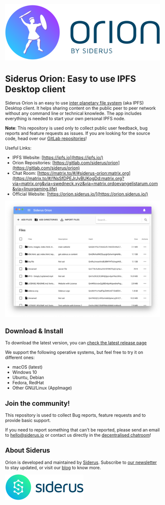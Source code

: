 [![Siderus Orion Logo](logo.png)](https://orion.siderus.io/)

# Siderus Orion: Easy to use IPFS Desktop client

Siderus Orion is an easy to use [inter planetary file system](http://ipfs.io)
(aka IPFS) Desktop client. It helps sharing content on the public peer to peer
network without any command line or technical knowlede.
The app includes everything is needed to start your own personal IPFS node.

**Note**: This repository is used only to collect public user feedback, bug reports and feature requests as issues. If you are looking for the source code, head over our [GitLab repositories](https://gitlab.com/siderus/orion)!

Useful Links:

- IPFS Website: [https://ipfs.io](https://ipfs.io/)
- Orion Repositories: [https://gitlab.com/siderus/orion](https://gitlab.com/siderus/orion)
- Chat Room: [https://matrix.to/#/#siderus-orion:matrix.org](https://matrix.to/#/!NsSfDPEJrJyBUKogDd:matrix.org?via=matrix.org&via=swedneck.xyz&via=matrix.ordoevangelistarum.com&via=linuxgaming.life)
- Official Website: [https://orion.siderus.io/](https://orion.siderus.io/)

[![Screenshots](./screenshot.png)](https://orion.siderus.io/)

## Download & Install

To download the latest version, you can [check the latest release page](https://orion.siderus.io/#/download)

We support the following operative systems, but feel free to try it on different ones:

- macOS (latest)
- Windows 10
- Ubuntu, Debian
- Fedora, RedHat
- Other GNU/Linux (AppImage)

## Join the community!

This repository is used to collect Bug reports, feature requests and to provide basic support.

If you need to report something that can't be reported, please send an email to [hello@siderus.io](mailto:hello@siderus.io) or
contact us directly in the [decentralised chatroom](https://matrix.to/#/!NsSfDPEJrJyBUKogDd:matrix.org?via=matrix.org&via=swedneck.xyz&via=matrix.ordoevangelistarum.com&via=linuxgaming.life)!

## About Siderus

Orion is developed and maintained by [Siderus](https://siderus.io).
Subscribe to [our newsletter](http://eepurl.com/dfB6q5) to stay updated, or visit our [blog](https://blog.siderus.io) to know more.

[![Siderus Logo](./siderus-logo.png)](https://siderus.io/)
